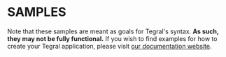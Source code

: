 # SAMPLES

Note that these samples are meant as goals for Tegral's syntax. **As such, they may not be fully functional.** If you wish to find examples for how to create your Tegral application, please visit [our documentation website](https://tegral.zoroark.guru).
